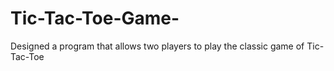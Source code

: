 # Tic-Tac-Toe-Game-
Designed a program that allows two players to play the classic game of Tic-Tac-Toe 
